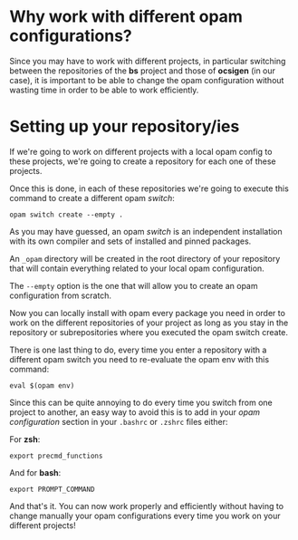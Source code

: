 # Why work with different opam configurations?

Since you may have to work with different projects, in particular switching between the repositories of the **bs** project and those of **ocsigen** (in our case), it is important to be able to change the opam configuration without wasting time in order to be able to work efficiently.

# Setting up your repository/ies

If we're going to work on different projects with a local opam config to these projects, we're going to create a repository for each one of these projects.

Once this is done, in each of these repositories we're going to execute this command to create a different opam *switch*:

```
opam switch create --empty .
```

As you may have guessed, an opam *switch* is an independent installation with its own compiler and sets of installed and pinned packages.

An `_opam` directory will be created in the root directory of your repository that will contain everything related to your local opam configuration.

The `--empty` option is the one that will allow you to create an opam configuration from scratch.

Now you can locally install with opam every package you need in order to work on the different repositories of your project as long as you stay in the repository or subrepositories where you executed the opam switch create.

There is one last thing to do, every time you enter a repository with a different opam switch you need to re-evaluate the opam env with this command:

```
eval $(opam env)
```
Since this can be quite annoying to do every time you switch from one project to another, an easy way to avoid this is to add in your *opam configuration* section in your `.bashrc` or `.zshrc` files either:

For **zsh**:
```
export precmd_functions
```

And for **bash**:
```
export PROMPT_COMMAND
```

And that's it. You can now work properly and efficiently without having to change manually your opam configurations every time you work on your different projects!